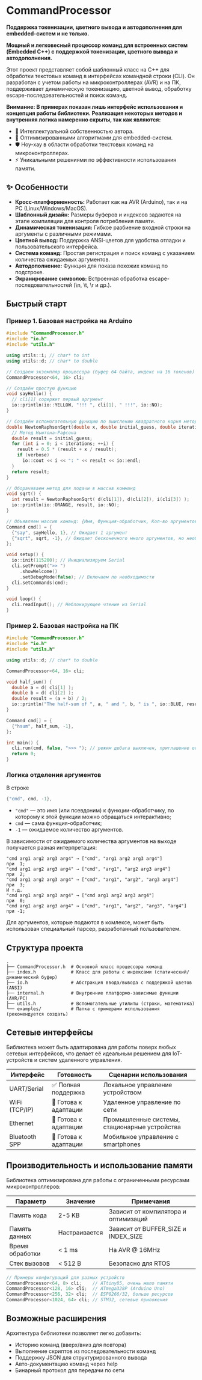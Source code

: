 # CommandProcessor

**Поддержка токенизации, цветного вывода и автодополнения для embedded-систем и не только.**


**Мощный и легковесный процессор команд для встроенных систем (Embedded C++) с поддержкой токенизации, цветного вывода и автодополнения.**

Этот проект представляет собой шаблонный класс на C++ для обработки текстовых команд в интерфейсах командной строки (CLI). Он разработан с учетом работы на микроконтроллерах (AVR) и на ПК, поддерживает динамическую токенизацию, цветной вывод, обработку escape-последовательностей и поиск команд.

**Внимание: В примерах показан лишь интерфейс использования и концепция работы библиотеки. Реализация некоторых методов и внутренняя логика намеренно скрыты, так как являются:**

* 🧠 Интеллектуальной собственностью автора.
* 🔧 Оптимизированными алгоритмами для embedded-систем.
* 🛡️ Ноу-хау в области обработки текстовых команд на микроконтроллерах.
* ⚡ Уникальными решениями по эффективности использования памяти.

## ✨ Особенности

* **Кросс-платформенность:** Работает как на AVR (Arduino), так и на PC (Linux/Windows/MacOS).
* **Шаблонный дизайн:** Размеры буферов и индексов задаются на этапе компиляции для контроля потребления памяти.
* **Динамическая токенизация:** Гибкое разбиение входной строки на аргументы с различными режимами.
* **Цветной вывод:** Поддержка ANSI-цветов для удобства отладки и пользовательского интерфейса.
* **Система команд:** Простая регистрация и поиск команд с указанием количества ожидаемых аргументов.
* **Автодополнение:** Функция для показа похожих команд по подстроке.
* **Экранирование символов:** Встроенная обработка escape-последовательностей (\n, \t, \r и др.).

## Быстрый старт
### Пример 1. Базовая настройка на Arduino

```C++
#include "CommandProcessor.h"
#include "io.h"
#include "utils.h"

using utils::i; // char* to int
using utils::d; // char* to double

// Создаем экземпляр процессора (буфер 64 байта, индекс на 16 токенов)
CommandProcessor<64, 16> cli;

// Создаём простую функцию
void sayHello() {
  // cli[1] содержит первый аргумент
  io::println(io::YELLOW, "!!! ", cli[1], " !!!", io::NO);
}

// Создаём вспомогательную функцию по выислению квадратного корня методом Ньютона-Рафсона 
double NewtonRaphsonSqrt(double x, double initial_guess, double iterations, bool verbose = false) {
  // Метод Ньютона-Рафсона
  double result = initial_guess;
  for (int i = 0; i < iterations; ++i) {
    result = 0.5 * (result + x / result);
    if (verbose)
      io::cout << i << ": " << result << io::endl;
  }
  return result;
}

// Оборачиваем метод для подачи в массив комманд
void sqrt() {
  int result = NewtonRaphsonSqrt( d(cli[1]), d(cli[2]), i(cli[3]) );
  io::println(io::ORANGE, result, io::NO);
}

// Объявляем массив команд: {Имя, Функция-обработчик, Кол-во аргументов}
Command cmd[] = {
  {"say", sayHello, 1}, // Ожидает 1 аргумент
  {"sqrt", sqrt, -1}, // Ожидает бесконечного много аргументов, но необходимо всего 3
};

void setup() {
  io::init(115200); // Инициализируем Serial
  cli.setPrompt(">> ")
     .showWelcome()
     .setDebugMode(false); // Включаем по необходимости
  cli.setCommands(cmd);
}

void loop() {
  cli.readInput(); // Неблокирующее чтение из Serial
}
```

### Пример 2. Базовая настройка на ПК
```C++
#include "CommandProcessor.h"
#include "io.h"
#include "utils.h"

using utils::d; // char* to double

CommandProcessor<64, 16> cli;

void half_sum() {
  double a = d( cli[1] );
  double b = d( cli[2] );
  double result = (a + b) / 2;
  io::println("The half-sum of ", a, " and ", b, " is ", io::BLUE, result, io::NO);
}

Command cmd[] = {
  {"hsum", half_sum, -1},
};

int main() {
  cli.run(cmd, false, ">>> "); // режим дебага выключен, приглашение осуществляется символами ">>> "
  return 0;
}
```

### Логика отделения аргументов
В строке

```C++
{"cmd", cmd, -1},
```
* ```"cmd"```  — это имя (или псевдоним) к функции-обработчику, по которому к этой функции можно обращаться интерактивно;
* ```cmd```    — сама функция-обработчик;
* ```-1```     — ожидаемое количество аргументов.

В зависимости от ожидаемого количества аргументов на выходе получается разная интерпретация:

```text
"cmd arg1 arg2 arg3 arg4" → ["cmd", "arg1 arg2 arg3 arg4"]           при  1;
"cmd arg1 arg2 arg3 arg4" → ["cmd", "arg1", "arg2 arg3 arg4"]        при  2;
"cmd arg1 arg2 arg3 arg4" → ["cmd", "arg1", "arg2", "arg3 arg4"]     при  3;
И т.д.
"cmd arg1 arg2 arg3 arg4" → ["cmd arg1 arg2 arg3 arg4"]              при  0;
"cmd arg1 arg2 arg3 arg4" → ["cmd", "arg1", "arg2", "arg3", "arg4"]  при -1;
```

Для аргументов, которые подаются в комлексе, может быть использован специальный парсер, разработанный пользователем.

## Структура проекта
```text
.
├── CommandProcessor.h  # Основной класс процессора команд
├── index.h             # Класс для работы с индексами (статический/динамический буфер)
├── io.h                # Абстракция ввода/вывода с поддержкой цветов (ANSI)
├── internal.h          # Внутренние платформо-зависимые функции (AVR/PC)
├── utils.h             # Вспомогательные утилиты (строки, математика)
└── examples/           # Папка с примерами использования (рекомендуется создать)
```

## Сетевые интерфейсы

Библиотека может быть адаптирована для работы поверх любых сетевых интерфейсов, что делает её идеальным решением для IoT-устройств и систем удаленного управления.

| Интерфейс	| Готовность |	Сценарии использования |
|---|---|---|
| UART/Serial |	✅ Полная поддержка	| Локальное управление устройством |
| WiFi (TCP/IP) |	🔄 Готова к адаптации |	Удаленное управление по сети |
| Ethernet |	🔄 Готова к адаптации |	Промышленные системы, стационарные устройства |
| Bluetooth SPP |	🔄 Готова к адаптации |	Мобильное управление с smartphones |

## Производительность и использование памяти

Библиотека оптимизирована для работы с ограниченными ресурсами микроконтроллеров:

| Параметр | Значение |	Примечания |
|---|---|---|
| Память кода |	2-5 KB | Зависит от компилятора и оптимизаций |
| Память данных |	Настраивается |	Зависит от BUFFER_SIZE и INDEX_SIZE |
| Время обработки |	< 1 ms |	На AVR @ 16MHz |
| Стек вызовов |	< 512 B	| Безопасно для RTOS |

```C++
// Примеры конфигураций для разных устройств
CommandProcessor<64, 8> cli;    // ATtiny85, очень мало памяти
CommandProcessor<128, 16> cli;  // ATmega328P (Arduino Uno)  
CommandProcessor<256, 32> cli;  // ESP8266/32, больше ресурсов
CommandProcessor<1024, 64> cli; // STM32, сетевые приложения
```

## Возможные расширения

Архитектура библиотеки позволяет легко добавить:

* Историю команд (вверх/вниз для повтора)
* Выполнение скриптов из последовательности команд
* Поддержку JSON для структурированного вывода
* Авто-документацию команд через help
* Бинарный протокол для передачи по сети
